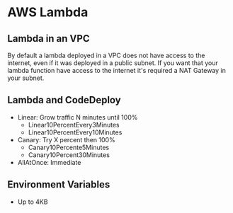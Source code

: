 
# AWS Lambda


## Lambda in an VPC

By default a lambda deployed in a VPC does not have access to the internet, even if it was deployed in a public subnet.
If you want that your lambda function have access to the internet it's required a NAT Gateway in your subnet.

## Lambda and CodeDeploy

* Linear: Grow traffic N minutes until 100%
    * Linear10PercentEvery3Minutes
    * Linear10PercentEvery10Minutes
* Canary: Try X percent then 100%
    * Canary10Percente5Minutes
    * Canary10Percent30Minutes
* AllAtOnce: Immediate

## Environment Variables

* Up to 4KB